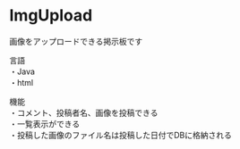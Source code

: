 # ImgUpload 
画像をアップロードできる掲示板です  

言語  
・Java  
・html
  
機能  
・コメント、投稿者名、画像を投稿できる  
・一覧表示ができる  
・投稿した画像のファイル名は投稿した日付でDBに格納される
